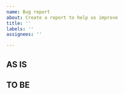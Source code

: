 ```yaml
---
name: Bug report
about: Create a report to help us improve
title: ''
labels: ''
assignees: ''

---
```


## AS IS

## TO BE
